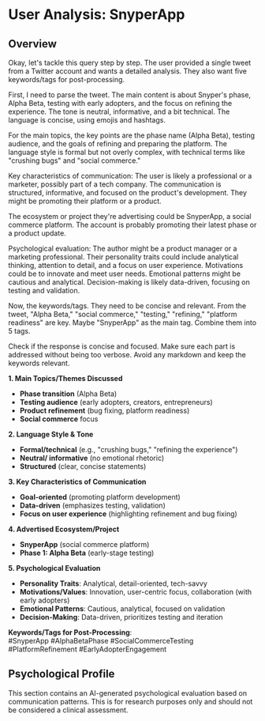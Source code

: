 # User Analysis: SnyperApp

## Overview

<think>
Okay, let's tackle this query step by step. The user provided a single tweet from a Twitter account and wants a detailed analysis. They also want five keywords/tags for post-processing. 

First, I need to parse the tweet. The main content is about Snyper's phase, Alpha Beta, testing with early adopters, and the focus on refining the experience. The tone is neutral, informative, and a bit technical. The language is concise, using emojis and hashtags.

For the main topics, the key points are the phase name (Alpha Beta), testing audience, and the goals of refining and preparing the platform. The language style is formal but not overly complex, with technical terms like "crushing bugs" and "social commerce."

Key characteristics of communication: The user is likely a professional or a marketer, possibly part of a tech company. The communication is structured, informative, and focused on the product's development. They might be promoting their platform or a product.

The ecosystem or project they're advertising could be SnyperApp, a social commerce platform. The account is probably promoting their latest phase or a product update.

Psychological evaluation: The author might be a product manager or a marketing professional. Their personality traits could include analytical thinking, attention to detail, and a focus on user experience. Motivations could be to innovate and meet user needs. Emotional patterns might be cautious and analytical. Decision-making is likely data-driven, focusing on testing and validation.

Now, the keywords/tags. They need to be concise and relevant. From the tweet, "Alpha Beta," "social commerce," "testing," "refining," "platform readiness" are key. Maybe "SnyperApp" as the main tag. Combine them into 5 tags.

Check if the response is concise and focused. Make sure each part is addressed without being too verbose. Avoid any markdown and keep the keywords relevant.
</think>

**1. Main Topics/Themes Discussed**  
- **Phase transition** (Alpha Beta)  
- **Testing audience** (early adopters, creators, entrepreneurs)  
- **Product refinement** (bug fixing, platform readiness)  
- **Social commerce** focus  

**2. Language Style & Tone**  
- **Formal/technical** (e.g., "crushing bugs," "refining the experience")  
- **Neutral/ informative** (no emotional rhetoric)  
- **Structured** (clear, concise statements)  

**3. Key Characteristics of Communication**  
- **Goal-oriented** (promoting platform development)  
- **Data-driven** (emphasizes testing, validation)  
- **Focus on user experience** (highlighting refinement and bug fixing)  

**4. Advertised Ecosystem/Project**  
- **SnyperApp** (social commerce platform)  
- **Phase 1: Alpha Beta** (early-stage testing)  

**5. Psychological Evaluation**  
- **Personality Traits**: Analytical, detail-oriented, tech-savvy  
- **Motivations/Values**: Innovation, user-centric focus, collaboration (with early adopters)  
- **Emotional Patterns**: Cautious, analytical, focused on validation  
- **Decision-Making**: Data-driven, prioritizes testing and iteration  

**Keywords/Tags for Post-Processing**:  
#SnyperApp #AlphaBetaPhase #SocialCommerceTesting #PlatformRefinement #EarlyAdopterEngagement

## Psychological Profile

This section contains an AI-generated psychological evaluation based on communication patterns. This is for research purposes only and should not be considered a clinical assessment.